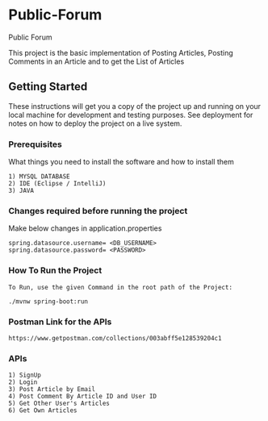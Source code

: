 # Public-Forum
Public Forum

This project is the basic implementation of Posting Articles, Posting Comments in an Article and to get the List of Articles

## Getting Started

These instructions will get you a copy of the project up and running on your local machine for development and testing purposes. See deployment for notes on how to deploy the project on a live system.

### Prerequisites

What things you need to install the software and how to install them

```
1) MYSQL DATABASE
2) IDE (Eclipse / IntelliJ)
3) JAVA
```

### Changes required before running the project

Make below changes in application.properties

```
spring.datasource.username= <DB_USERNAME>
spring.datasource.password= <PASSWORD>

```


### How To Run the Project


```
To Run, use the given Command in the root path of the Project: 

./mvnw spring-boot:run
```

### Postman Link for the APIs

```
https://www.getpostman.com/collections/003abff5e128539204c1
```

### APIs 

```
1) SignUp
2) Login 
3) Post Article by Email
4) Post Comment By Article ID and User ID
5) Get Other User's Articles
6) Get Own Articles
```
